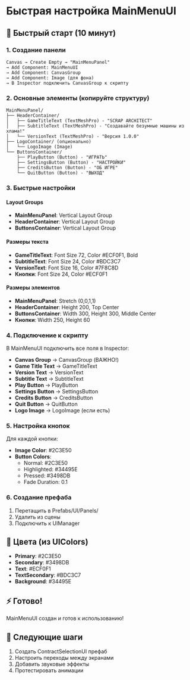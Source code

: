 # Быстрая настройка MainMenuUI

## 🚀 Быстрый старт (10 минут)

### 1. Создание панели
```
Canvas → Create Empty → "MainMenuPanel"
→ Add Component: MainMenuUI
→ Add Component: CanvasGroup
→ Add Component: Image (для фона)
→ В Inspector подключить CanvasGroup к скрипту
```

### 2. Основные элементы (копируйте структуру)
```
MainMenuPanel/
├── HeaderContainer/
│   ├── GameTitleText (TextMeshPro) - "SCRAP ARCHITECT"
│   ├── SubtitleText (TextMeshPro) - "Создавайте безумные машины из хлама!"
│   └── VersionText (TextMeshPro) - "Версия 1.0.0"
├── LogoContainer/ (опционально)
│   └── LogoImage (Image)
└── ButtonsContainer/
    ├── PlayButton (Button) - "ИГРАТЬ"
    ├── SettingsButton (Button) - "НАСТРОЙКИ"
    ├── CreditsButton (Button) - "ОБ ИГРЕ"
    └── QuitButton (Button) - "ВЫХОД"
```

### 3. Быстрые настройки

#### Layout Groups
- **MainMenuPanel**: Vertical Layout Group
- **HeaderContainer**: Vertical Layout Group
- **ButtonsContainer**: Vertical Layout Group

#### Размеры текста
- **GameTitleText**: Font Size 72, Color #ECF0F1, Bold
- **SubtitleText**: Font Size 24, Color #BDC3C7
- **VersionText**: Font Size 16, Color #7F8C8D
- **Кнопки**: Font Size 24, Color #ECF0F1

#### Размеры элементов
- **MainMenuPanel**: Stretch (0,0,1,1)
- **HeaderContainer**: Height 200, Top Center
- **ButtonsContainer**: Width 300, Height 300, Middle Center
- **Кнопки**: Width 250, Height 60

### 4. Подключение к скрипту
В MainMenuUI подключить все поля в Inspector:
- **Canvas Group** → CanvasGroup (ВАЖНО!)
- **Game Title Text** → GameTitleText
- **Version Text** → VersionText
- **Subtitle Text** → SubtitleText
- **Play Button** → PlayButton
- **Settings Button** → SettingsButton
- **Credits Button** → CreditsButton
- **Quit Button** → QuitButton
- **Logo Image** → LogoImage (если есть)

### 5. Настройка кнопок
Для каждой кнопки:
- **Image Color**: #2C3E50
- **Button Colors**:
  - Normal: #2C3E50
  - Highlighted: #34495E
  - Pressed: #3498DB
  - Fade Duration: 0.1

### 6. Создание префаба
1. Перетащить в Prefabs/UI/Panels/
2. Удалить из сцены
3. Подключить к UIManager

## 🎨 Цвета (из UIColors)
- **Primary**: #2C3E50
- **Secondary**: #3498DB
- **Text**: #ECF0F1
- **TextSecondary**: #BDC3C7
- **Background**: #34495E

## ⚡ Готово!
MainMenuUI создан и готов к использованию!

## 🔧 Следующие шаги
1. Создать ContractSelectionUI префаб
2. Настроить переходы между экранами
3. Добавить звуковые эффекты
4. Протестировать анимации
